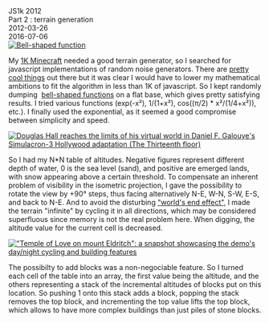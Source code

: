 <div class="series">JS1k 2012</div>
<div class="title">Part 2 : terrain generation</div>
<div class="pubdate">2012-03-26</div>
<div class="lastmodifdate">2016-07-06</div>

<a class="illustration" href="//en.wikipedia.org/wiki/Normal_distribution">
    <img src="/cdn/img/normal-distribution.png" title="Bell-shaped function" />
</a>

My [1K Minecraft](//js1k.com/1282 "Mine[love]craft") needed a good terrain generator, so I searched for javascript implementations of random noise generators. There are [pretty cool things](//gist.github.com/304522 "Perlin noise generators in javascript") out there but it was clear I would have to lower my mathematical ambitions to fit the algorithm in less than 1K of javascript. So I kept randomly dumping  [bell-shaped functions](//en.wikipedia.org/wiki/Normal_distribution "Normal distribution") on a flat base, which gives pretty satisfying results. I tried various functions (exp(-x²), 1/(1+x²), cos((π/2) * x²/(1/4+x²)), etc.). I finally used the exponential, as it seemed a good compromise between simplicity and speed.

<a class="illustration" href="//en.wikipedia.org/wiki/Simulacron-3">
    <img src="/cdn/img/13th-floor.jpg" title="Douglas Hall reaches the limits of his virtual world in Daniel F. Galouye's Simulacron-3 Hollywood adaptation (The Thirteenth floor)" />
</a>

So I had my N*N table of altitudes. Negative figures represent different depth of water, 0 is the sea level (sand), and positive are emerged lands, with snow appearing above a certain threshold. To compensate an inherent problem of visibility in the isometric projection, I gave the possibility to rotate the view by +90° steps, thus facing alternatively N-E, W-N, S-W, E-S, and back to N-E. And to avoid the disturbing ["world's end effect"](//en.wikipedia.org/wiki/Simulacron-3 "Simulacron-3"), I made the terrain "infinite" by cycling it in all directions, which may be considered superfluous since memory is not the real problem here. When digging, the altitude value for the current cell is decreased.

<a class="illustration" href="demo">
    <img src="/cdn/img/temple-of-love.png" title="&quot;Temple of Love on mount Eldritch&quot;: a snapshot showcasing the demo's day/night cycling and building features" />
</a>

The possibilty to add blocks was a non-negociable feature. So I turned each cell of the table into an array, the first value being the altitude, and the others representing a stack of the incremental altitudes of blocks put on this location. So pushing 1 onto this stack adds a block, popping the stack removes the top block, and incrementing the top value lifts the top block, which allows to have more complex buildings than just piles of stone blocks.
